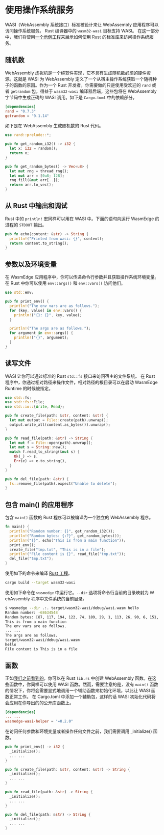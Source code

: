 # 使用操作系统服务

WASI（WebAssembly 系统接口）标准被设计来让 WebAssembly 应用程序可以访问操作系统服务。
Rust 编译器中的 `wasm32-wasi` 目标支持 WASI。
在这一部分中，我们将使用[一个示例工程](https://github.com/second-state/wasm-learning/tree/master/cli/wasi)来展示如何使用 Rust 的标准库来访问操作系统服务。

## 随机数

WebAssembly 虚拟机是一个纯软件实现，它不具有生成随机数必须的硬件资源。这就是 WASI 为 WebAssembly 定义了一个从宿主操作系统获取一个随机种子的函数的原因。作为一个 Rust 开发者，你需要做的只是使用受欢迎的 `rand` 或者 `getrandom` 包。得益于 `wasm32-wasi` 编译器后端，这些包将在 WebAssembly 字节码中生成正确的 WASI 调用。如下是 `Cargo.toml` 中的依赖部分。

```toml
[dependencies]
rand = "0.7.3"
getrandom = "0.1.14"
```

如下是在 WebAssembly 生成随机数的 Rust 代码。

```rust
use rand::prelude::*;

pub fn get_random_i32() -> i32 {
  let x: i32 = random();
  return x;
}

pub fn get_random_bytes() -> Vec<u8> {
  let mut rng = thread_rng();
  let mut arr = [0u8; 128];
  rng.fill(&mut arr[..]);
  return arr.to_vec();
}
```

## 从 Rust 中输出和调试

Rust 中的 `println!` 宏同样可以用在 WASI 中。下面的语句向运行 WasmEdge 的进程的 `STDOUT` 输出。

```rust
pub fn echo(content: &str) -> String {
  println!("Printed from wasi: {}", content);
  return content.to_string();
}
```

## 参数以及环境变量

在 WasmEdge 应用程序中，你可以传递命令行参数并且获取操作系统环境变量。
在 Rust 中你可以使用 `env::args()` 和 `env::vars()` 访问他们。

```rust
use std::env;

pub fn print_env() {
  println!("The env vars are as follows.");
  for (key, value) in env::vars() {
    println!("{}: {}", key, value);
  }

  println!("The args are as follows.");
  for argument in env::args() {
    println!("{}", argument);
  }
}
```

## 读写文件

WASI 让你可以通过标准的 Rust `std::fs` 接口来访问宿主的文件系统。
在 Rust 程序中，你通过相对路径来操作文件，相对路径的根目录可以在启动 WasmEdge Runtime 的时候被指定。

```rust
use std::fs;
use std::fs::File;
use std::io::{Write, Read};

pub fn create_file(path: &str, content: &str) {
  let mut output = File::create(path).unwrap();
  output.write_all(content.as_bytes()).unwrap();
}

pub fn read_file(path: &str) -> String {
  let mut f = File::open(path).unwrap();
  let mut s = String::new();
  match f.read_to_string(&mut s) {
    Ok(_) => s,
    Err(e) => e.to_string(),
  }
}

pub fn del_file(path: &str) {
  fs::remove_file(path).expect("Unable to delete");
}
```

## 包含 main() 的应用程序

包含 `main()` 函数的 Rust 程序可以被编译为一个独立的 WebAssembly 程序。

```rust
fn main() {
  println!("Random number: {}", get_random_i32());
  println!("Random bytes: {:?}", get_random_bytes());
  println!("{}", echo("This is from a main function"));
  print_env();
  create_file("tmp.txt", "This is in a file");
  println!("File content is {}", read_file("tmp.txt"));
  del_file("tmp.txt");
}
```

使用如下的命令来编译 [Rust 工程](https://github.com/second-state/wasm-learning/tree/master/cli/wasi)。

```bash
cargo build --target wasm32-wasi
```

使用如下命令在 `wasmedge` 中运行它。`--dir` 选项将命令行当前的目录映射为 ＷebAssembly 程序中文件系统的当前目录。

```bash
$ wasmedge --dir .:. target/wasm32-wasi/debug/wasi.wasm hello
Random number: -68634548
Random bytes: [87, 117, 194, 122, 74, 189, 29, 1, 113, 26, 90, 6, 151, 20, 11, 169, 131, 212, 161, 220, 216, 190, 77, 234, 30, 10, 159, 7, 14, 89, 81, 111, 247, 136, 39, 195, 83, 90, 153, 225, 66, 16, 150, 217, 137, 172, 216, 203, 251, 37, 4, 27, 32, 57, 76, 237, 99, 147, 24, 175, 208, 157, 3, 220, 46, 224, 199, 153, 144, 96, 120, 89, 160, 38, 171, 239, 87, 218, 41, 184, 220, 78, 157, 57, 229, 198, 222, 72, 219, 118, 237, 27, 229, 28, 51, 116, 88, 101, 40, 139, 160, 51, 156, 102, 66, 233, 101, 50, 131, 9, 253, 186, 73, 148, 85, 36, 155, 254, 168, 202, 23, 96, 181, 99, 120, 136, 28, 147]
This is from a main function
The env vars are as follows.
... ...
The args are as follows.
target/wasm32-wasi/debug/wasi.wasm
hello
File content is This is in a file
```

## 函数

正如[我们之前看到的](../rust.md#一个简单的函数)，你可以在 Rust `lib.rs` 中创建 WebAssembly 函数。在这些函数中，你同样可以使用 WASI 函数。然而，需要注意的是，没有 `main()` 函数的情况下，你将会需要显式地调用一个辅助函数来初始化环境，以此让 WASI 函数正常工作。
在 Cargo.toml 中添加一个辅助包，这样的话 WASI 初始化代码将会应用在你导出的的公开库函数上。

```toml
[dependencies]
... ...
wasmedge-wasi-helper = "=0.2.0"
```

在访问任何参数和环境变量或者操作任何文件之前，我们需要调用 _initialize() 函数。

```rust
pub fn print_env() -> i32 {
  _initialize();
  ... ...
}

pub fn create_file(path: &str, content: &str) -> String {
  _initialize();
  ... ...
}

pub fn read_file(path: &str) -> String {
  _initialize();
  ... ...
}

pub fn del_file(path: &str) -> String {
  _initialize();
  ... ...
}
```
